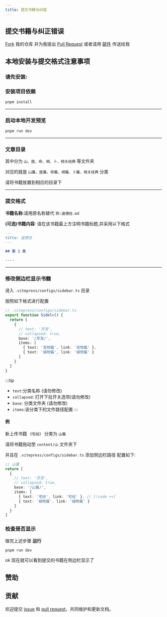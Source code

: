 ```yaml
---
title: 提交书籍与纠错
---
```


<BoxCube
  :items="[
    {
      name: 'Theo-Docs',
      link: 'https://doc.theojs.cn',
      image: 'https://i.theojs.cn/avatar.png',
      desc: '流媒体森林'
    },
    {
      name: '流媒体合租平台',
      link: 'https://doc.theojs.cn/serve/sharing/Account-sharing-guide',
      image:
        'https://cdn.iconscout.com/icon/free/png-256/free-netflix-2296042-1912001.png',
      desc: '省心之选'
    },
    {
      name: '赞助我',
      link: 'https://github.com/sponsors/Theo-messi',
      image: 'https://doc.theojs.cn/%E7%88%B1%E5%BF%83.png'
    }
  ]"
/>

## 提交书籍与纠正错误

[Fork](https://github.com/Theo-messi/xx.theojs.cn/fork) 我的仓库 并为我提出 [Pull Request](https://github.com/Theo-messi/xx.theojs.cn/pulls) 或者请用 [邮件](mailto:fanxiaobin422@gmail.com) 传送给我

## 本地安装与提交格式注意事项

<Links
  :items="[
    {
      name: '本站点使用的 VitePress 建造',
      desc: '由 Vite 和 Vue 驱动的静态站点生成器',
      link: 'https://vitepress.dev/',
      image: 'https://vitepress.dev/vitepress-logo-mini.svg'
    },
    {
      name: '站点主题使用 @theojs/lumen 插件',
      desc: '✨ 集成 Vue 功能组件和主题美化的 VitePress 插件',
      link: 'https://tools.theojs.cn/',
      image: 'https://tools.theojs.cn/Logo.png'
    }
  ]"
/>

### 请先安装:

<Box
  :items="[
    {
      name: 'Node js',
      link: 'https://nodejs.org/',
      icon: 'logos:nodejs-icon',
      color: '#5FA04E',
      tag: 'Version 18+'
    },
    {
      name: 'pnpm',
      link: 'https://pnpm.io/installation',
      icon: 'vscode-icons:file-type-light-pnpm',
      tag: 'Latest'
    }
  ]"
/>

### 安装项目依赖

```sh
pnpm install
```

---

### 启动本地开发预览

```sh
pnpm run dev
```

---

### 文章目录

其中分为 `山、医、命、相、卜、相关经典` 等文件夹

对应的就是 `山篇、医篇、命篇、相篇、卜篇、相关经典` 分类

请将书籍放置到相应的目录下

---

### 提交格式

**书籍名称**:请用原名称替代 `例:道德经.md`

**(可选)书籍内容**:
请在该书籍最上方注明书籍标题,并采用以下格式

```md
---
title: 道德经
---

## 第 1 章

····
```

---

### 修改侧边栏显示书籍

进入 `.vitepress/configs/sidebar.ts` 目录

按照如下格式进行配置

```ts
// .vitepress/configs/sidebar.ts
export function Sidelc() {
  return [
    {
      // text: '灵宠',
      // collapsed: true,
      base: '/灵宠/',
      items: [
        { text: '宠物篇', link: '宠物篇' },
        { text: '植物篇', link: '植物篇' }
      ]
    }
  ]
}
```

:::tip

- `text`:分类名称 (请勿修改)
- `collapsed`: 打开下拉开关选项(请勿修改)
- `base`: 分类文件夹 (请勿修改)
- `items`:该分类下的文件路径配置
  :::

#### 例

新上传书籍 `《宅经》`
分类为 `山篇`

请将书籍拖动至 `content/山` 文件夹下

并且在 `.vitepress/configs/sidebar.ts` 添加侧边栏路径
配置如下:

```ts
// 山篇
return [
  {
    // text: '灵宠',
    // collapsed: true,
    base: '/山篇/',
    items: [
      { text: '宅经', link: '宅经' }, // [!code ++]
      { text: '植物篇', link: '植物篇' }
    ]
  }
]
```

### 检查是否显示

做完上述步骤 **运行**

```sh
pnpm run dev
```

ok 现在就可以看到提交的书籍在侧边栏显示了

## 赞助

<Box
  :items="[
    {
      name: '支付宝',
      link: 'https://i.theojs.cn/docs/202405201752089.jpg',
      icon: 'cib:alipay',
      color: '#1677FF'
    },
    {
      name: '微信支付',
      link: 'https://i.theojs.cn/docs/202405201752087.jpg',
      icon: 'cib:wechat',
      color: '#07C160'
    },
    {
      name: 'Github Sponsors',
      link: 'https://github.com/sponsors/Theo-Messi',
      icon: 'twemoji:red-heart'
    }
  ]"
/>

## 贡献

欢迎提交 [issue](https://github.com/Theo-messi/xx.theojs.cn/issues) 和 [pull request](https://github.com/Theo-messi/xx.theojs.cn/pulls)，共同维护和更新文档。
